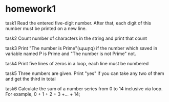 # homework1
task1
Read the entered five-digit number. After that, each digit of this number must be printed on a new line.

task2
Count number of characters in the string and print that count

task3
Print "The number is Prime"(պարզ) if the number which saved in variable named P is 
Prime and 
"The number is not Prime"   not.

task4
Print five lines of zeros in a loop, each line must be numbered

task5
Three numbers are given. Print "yes" if you can take any two of them and get the third in total

task6
Calculate the sum of a number series from 0 to 14 inclusive via loop. For example, 0 + 1 + 2 + 3 +… + 14;

